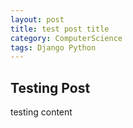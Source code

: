 ```yaml
---
layout: post
title: test post title
category: ComputerScience
tags: Django Python
---
```


## Testing Post

testing content
